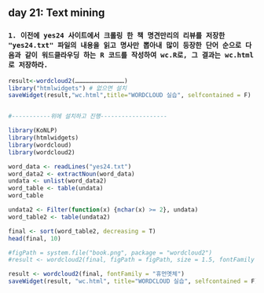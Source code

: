 ## day 21: Text mining

### `1. 이전에 yes24 사이트에서 크롤링 한 책 명견만리의 리뷰를 저장한 "yes24.txt" 파일의 내용을 읽고 명사만 뽑아내 많이 등장한 단어 순으로 다음과 같이 워드클라우딩 하는 R 코드를 작성하여 wc.R로, 그 결과는 wc.html로 저장하라.`

```R
result<-wordcloud2(……………………………………)
library("htmlwidgets") # 없으면 설치
saveWidget(result,"wc.html",title="WORDCLOUD 실습", selfcontained = F)


#-----------위에 설치하고 진행-------------------

library(KoNLP)
library(htmlwidgets)
library(wordcloud)
library(wordcloud2)

word_data <- readLines("yes24.txt")
word_data2 <- extractNoun(word_data)
undata <- unlist(word_data2)
word_table <- table(undata)
word_table

undata2 <- Filter(function(x) {nchar(x) >= 2}, undata)
word_table2 <- table(undata2)

final <- sort(word_table2, decreasing = T)
head(final, 10)

#figPath = system.file("book.png", package = "wordcloud2")
#result <- wordcloud2(final, figPath = figPath, size = 1.5, fontFamily = "휴먼옛체")

result <- wordcloud2(final, fontFamily = "휴먼옛체")
saveWidget(result, "wc.html", title="WORDCLOUD 실습", selfcontained = F)
```


